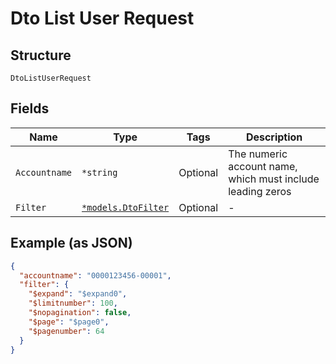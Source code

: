 
# Dto List User Request

## Structure

`DtoListUserRequest`

## Fields

| Name | Type | Tags | Description |
|  --- | --- | --- | --- |
| `Accountname` | `*string` | Optional | The numeric account name, which must include leading zeros |
| `Filter` | [`*models.DtoFilter`](../../doc/models/dto-filter.md) | Optional | - |

## Example (as JSON)

```json
{
  "accountname": "0000123456-00001",
  "filter": {
    "$expand": "$expand0",
    "$limitnumber": 100,
    "$nopagination": false,
    "$page": "$page0",
    "$pagenumber": 64
  }
}
```

